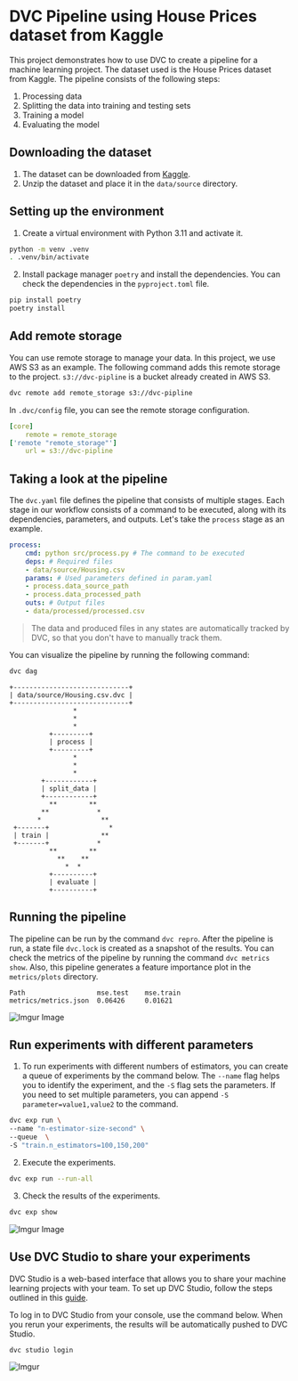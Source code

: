 # DVC Pipeline using House Prices dataset from Kaggle

This project demonstrates how to use DVC to create a pipeline for a machine learning project. The dataset used is the House Prices dataset from Kaggle. The pipeline consists of the following steps:
1. Processing data
2. Splitting the data into training and testing sets
3. Training a model
4. Evaluating the model

## Downloading the dataset

1. The dataset can be downloaded from [Kaggle](https://www.kaggle.com/datasets/yasserh/housing-prices-dataset).
2. Unzip the dataset and place it in the `data/source` directory.

## Setting up the environment

1. Create a virtual environment with Python 3.11 and activate it.

```bash
python -m venv .venv
. .venv/bin/activate
```

2. Install package manager `poetry` and install the dependencies. You can check the dependencies in the `pyproject.toml` file.

```bash
pip install poetry
poetry install
```

## Add remote storage

You can use remote storage to manage your data. In this project, we use AWS S3 as an example. The following command adds this remote storage to the project. `s3://dvc-pipline` is a bucket already created in AWS S3.
```bash
dvc remote add remote_storage s3://dvc-pipline
```

In `.dvc/config` file, you can see the remote storage configuration.

```yaml
[core]
    remote = remote_storage
['remote "remote_storage"']
    url = s3://dvc-pipline
```

## Taking a look at the pipeline

The `dvc.yaml` file defines the pipeline that consists of multiple stages. Each stage in our workflow consists of a command to be executed, along with its dependencies, parameters, and outputs. Let's take the `process` stage as an example.

```yaml
process:
    cmd: python src/process.py # The command to be executed
    deps: # Required files
    - data/source/Housing.csv
    params: # Used parameters defined in param.yaml
    - process.data_source_path
    - process.data_processed_path
    outs: # Output files
    - data/processed/processed.csv
```

> The data and produced files in any states are automatically tracked by DVC, so that you don't have to manually track them.

You can visualize the pipeline by running the following command:

```bash
dvc dag
```
```
+-----------------------------+  
| data/source/Housing.csv.dvc |  
+-----------------------------+  
                *                
                *                
                *                
          +---------+            
          | process |            
          +---------+            
                *                
                *                
                *                
        +------------+           
        | split_data |           
        +------------+           
          **        **           
        **            *          
       *               **        
 +-------+               *       
 | train |             **        
 +-------+            *          
          **        **           
            **    **             
              *  *               
          +----------+           
          | evaluate |           
          +----------+          
```

## Running the pipeline

The pipeline can be run by the command `dvc repro`. After the pipeline is run, a state file `dvc.lock` is created as a snapshot of the results. You can check the metrics of the pipeline by running the command `dvc metrics show`. Also, this pipeline generates a feature importance plot in the `metrics/plots` directory.

```
Path                  mse.test    mse.train
metrics/metrics.json  0.06426     0.01621
```
![Imgur Image](https://imgur.com/BNHFxyg.jpg)

## Run experiments with different parameters

1. To run experiments with different numbers of estimators, you can create a queue of experiments by the command below. The `--name` flag helps you to identify the experiment, and the `-S` flag sets the parameters. If you need to set multiple parameters, you can append `-S parameter=value1,value2` to the command.

```bash
dvc exp run \
--name "n-estimator-size-second" \
--queue  \
-S "train.n_estimators=100,150,200"
```

2. Execute the experiments.
```bash
dvc exp run --run-all
```

3. Check the results of the experiments.
```bash
dvc exp show
```
![Imgur Image](https://imgur.com/KuxZjKT.jpg)

## Use DVC Studio to share your experiments

DVC Studio is a web-based interface that allows you to share your machine learning projects with your team. To set up DVC Studio, follow the steps outlined in this [guide](https://dvc.org/doc/studio/user-guide/experiments/create-a-project).

To log in to DVC Studio from your console, use the command below. When you rerun your experiments, the results will be automatically pushed to DVC Studio.

```bash
dvc studio login
```
![Imgur](https://imgur.com/0ibVaiI.jpg)